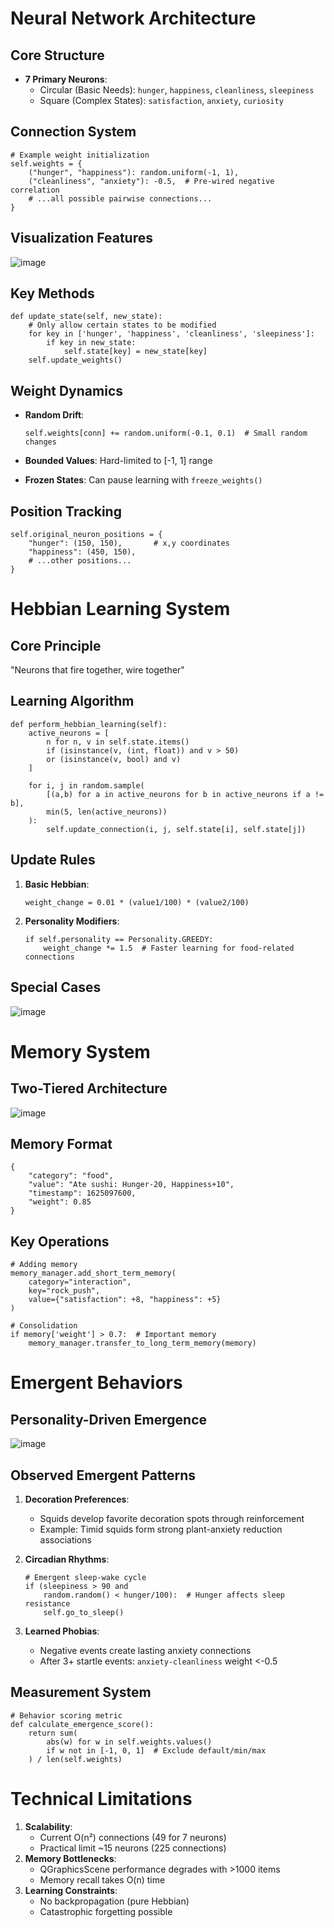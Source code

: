 

Neural Network Architecture
===========================

Core Structure
--------------

*   **7 Primary Neurons**:
    *   Circular (Basic Needs): `hunger`, `happiness`, `cleanliness`, `sleepiness`
    *   Square (Complex States): `satisfaction`, `anxiety`, `curiosity`

Connection System
-----------------

    # Example weight initialization
    self.weights = {
        ("hunger", "happiness"): random.uniform(-1, 1),
        ("cleanliness", "anxiety"): -0.5,  # Pre-wired negative correlation
        # ...all possible pairwise connections...
    }

Visualization Features
----------------------

![image](https://github.com/user-attachments/assets/3cc66fc2-6c0d-40dd-aee9-1b40f3a7d52f)


Key Methods
-----------

    def update_state(self, new_state):
        # Only allow certain states to be modified
        for key in ['hunger', 'happiness', 'cleanliness', 'sleepiness']:
            if key in new_state:
                self.state[key] = new_state[key]
        self.update_weights()

Weight Dynamics
---------------

*   **Random Drift**:
    
        self.weights[conn] += random.uniform(-0.1, 0.1)  # Small random changes
    
*   **Bounded Values**: Hard-limited to \[-1, 1\] range
*   **Frozen States**: Can pause learning with `freeze_weights()`

Position Tracking
-----------------

    self.original_neuron_positions = {
        "hunger": (150, 150),       # x,y coordinates
        "happiness": (450, 150),
        # ...other positions...
    }

Hebbian Learning System
=======================

Core Principle
--------------

"Neurons that fire together, wire together"

Learning Algorithm
------------------

    def perform_hebbian_learning(self):
        active_neurons = [
            n for n, v in self.state.items() 
            if (isinstance(v, (int, float)) and v > 50) 
            or (isinstance(v, bool) and v)
        ]
        
        for i, j in random.sample(
            [(a,b) for a in active_neurons for b in active_neurons if a != b], 
            min(5, len(active_neurons))
        ):
            self.update_connection(i, j, self.state[i], self.state[j])

Update Rules
------------

1.  **Basic Hebbian**:
    
        weight_change = 0.01 * (value1/100) * (value2/100)
    
2.  **Personality Modifiers**:
    
        if self.personality == Personality.GREEDY:
            weight_change *= 1.5  # Faster learning for food-related connections
    

Special Cases
-------------
![image](https://github.com/user-attachments/assets/df917330-413e-4c36-965b-3bf5e6e64e13)


Memory System
=============

Two-Tiered Architecture
-----------------------
![image](https://github.com/user-attachments/assets/492df054-a203-49d2-b2ab-f0ce298b0886)



Memory Format
-------------

    {
        "category": "food",
        "value": "Ate sushi: Hunger-20, Happiness+10",
        "timestamp": 1625097600,
        "weight": 0.85
    }

Key Operations
--------------

    # Adding memory
    memory_manager.add_short_term_memory(
        category="interaction",
        key="rock_push",
        value={"satisfaction": +8, "happiness": +5}
    )
    
    # Consolidation
    if memory['weight'] > 0.7:  # Important memory
        memory_manager.transfer_to_long_term_memory(memory)

Emergent Behaviors
==================

Personality-Driven Emergence
----------------------------
![image](https://github.com/user-attachments/assets/e490e9f8-886b-4142-8d09-bb43fc88c762)



Observed Emergent Patterns
--------------------------

1.  **Decoration Preferences**:
    *   Squids develop favorite decoration spots through reinforcement
    *   Example: Timid squids form strong plant-anxiety reduction associations
2.  **Circadian Rhythms**:
    
        # Emergent sleep-wake cycle
        if (sleepiness > 90 and 
            random.random() < hunger/100):  # Hunger affects sleep resistance
            self.go_to_sleep()
    
3.  **Learned Phobias**:
    *   Negative events create lasting anxiety connections
    *   After 3+ startle events: `anxiety-cleanliness` weight <-0.5

Measurement System
------------------

    # Behavior scoring metric
    def calculate_emergence_score():
        return sum(
            abs(w) for w in self.weights.values() 
            if w not in [-1, 0, 1]  # Exclude default/min/max
        ) / len(self.weights)

Technical Limitations
=====================

1.  **Scalability**:
    *   Current O(n²) connections (49 for 7 neurons)
    *   Practical limit ~15 neurons (225 connections)
2.  **Memory Bottlenecks**:
    *   QGraphicsScene performance degrades with >1000 items
    *   Memory recall takes O(n) time
3.  **Learning Constraints**:
    *   No backpropagation (pure Hebbian)
    *   Catastrophic forgetting possible

